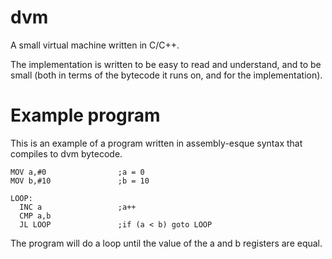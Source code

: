 dvm
===

A small virtual machine written in C/C++.

The implementation is written to be easy to read and understand, and to be small (both in terms of the bytecode it runs on, and for the implementation). 

# Example program

This is an example of a program written in assembly-esque syntax 
that compiles to dvm bytecode. 

    
    MOV a,#0				;a = 0
    MOV b,#10				;b = 10
     
    LOOP: 				
	  INC a					;a++
	  CMP a,b 			
	  JL LOOP				;if (a < b) goto LOOP

The program will do a loop until the value of the a and b registers are equal. 
